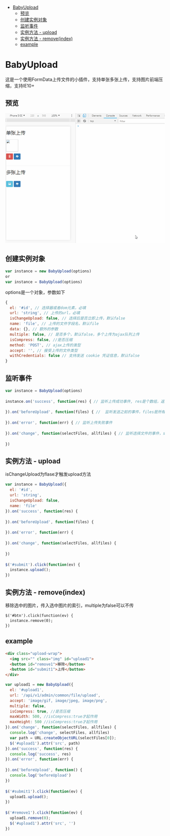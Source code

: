 <!-- START doctoc generated TOC please keep comment here to allow auto update -->
<!-- DON'T EDIT THIS SECTION, INSTEAD RE-RUN doctoc TO UPDATE -->


- [BabyUpload](#babyupload)
  - [预览](#%E9%A2%84%E8%A7%88)
  - [创建实例对象](#%E5%88%9B%E5%BB%BA%E5%AE%9E%E4%BE%8B%E5%AF%B9%E8%B1%A1)
  - [监听事件](#%E7%9B%91%E5%90%AC%E4%BA%8B%E4%BB%B6)
  - [实例方法 - upload](#%E5%AE%9E%E4%BE%8B%E6%96%B9%E6%B3%95---upload)
  - [实例方法 - remove(index)](#%E5%AE%9E%E4%BE%8B%E6%96%B9%E6%B3%95---removeindex)
  - [example](#example)

<!-- END doctoc generated TOC please keep comment here to allow auto update -->

# BabyUpload

这是一个使用FormData上传文件的小插件，支持单张多张上传，支持图片前端压缩，支持IE10+

## 预览

![image](https://github.com/JaxBBLL/BabyUpload/blob/master/preview.gif)

## 创建实例对象
```js
var instance = new BabyUpload(options)
or
var instance = BabyUpload(options)
```
options是一个对象，参数如下

```js
{
  el: '#id', // 选择器或者dom元素，必填
  url: 'string', // 上传的url，必填
  isChangeUpload: false, // 选择后是否立即上传，默认false
  name: 'file', // 上传的文件字段名，默认file
  data: {}, // 额外的参数
  multiple: false, // 是否多个，默认false，多个上传为ajax队列上传
  isCompress: false, //是否压缩
  method: 'POST', // ajax上传的类型
  accept: '', // 接受上传的文件类型
  withCredentials: false // 支持发送 cookie 凭证信息，默认false
}
```

## 监听事件

```js
var instance = BabyUpload(options)

instance.on('success', function(res) { // 监听上传成功事件, res是个数组，返回多个上传的结果
  
}).on('beforeUpload', function(files) { //  监听发送之前的事件，files是所有选择的文件
  
}).on('error', function(err) { // 监听上传失败事件
  
}).on('change', function(selectFiles, allfiles) { // 监听选择文件的事件，selectFiles当前操作选中的文件，allfiles是所有选择的文件
  
})
```
## 实例方法 - upload

isChangeUpload为flase才触发upload方法

```js
var instance = BabyUpload({
  el: '#id',
  url: 'string',
  isChangeUpload: false,
  name: 'file'
}).on('success', function(res) {
  
}).on('beforeUpload', function(files) {
  
}).on('error', function(err) {
  
}).on('change', function(selectFiles, allfiles) {
  
})

$('#submit').click(function(ev) {
  instance.upload();
})
```

## 实例方法 - remove(index)

移除选中的图片，传入选中图片的索引，multiple为false可以不传
```
$('#btn').click(function(ev) {
  instance.remove(0);
})
```

## example

```html
<div class="upload-wrap">
  <img src="" class="img" id="upload1">
  <button id="remove1">移除</button>
  <button id="submit1">上传</button>
</div>
```
```js
var upload1 = new BabyUpload({
  el: '#upload1',
  url: '/api/v1/admin/common/file/upload',
  accept: 'image/gif, image/jpeg, image/png',
  multiple: false,
  isCompress: true, //是否压缩
  maxWidth: 500, //isCompress:true才起作用
  maxHeight: 500 //isCompress:true才起作用
}).on('change', function(selectFiles, allfiles) {
  console.log('change', selectFiles, allfiles)
  var path = URL.createObjectURL(selectFiles[0]);
  $('#upload1').attr('src', path)
}).on('success', function(res) {
  console.log('success', res)
}).on('error', function(err) {

}).on('beforeUpload', function() {
  console.log('beforeUpload')
})

$('#submit1').click(function(ev) {
  upload1.upload();
})

$('#remove1').click(function(ev) {
  upload1.remove(0);
  $('#upload1').attr('src', '')
})
```



 
